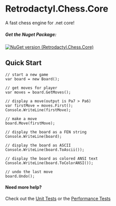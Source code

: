 # Retrodactyl.Chess.Core

A fast chess engine for .net core!

##### Get the Nuget Package: 

[![NuGet version (Retrodactyl.Chess.Core)](https://img.shields.io/nuget/v/Retrodactyl.Chess.Core)](https://www.nuget.org/packages/Retrodactyl.Chess.Core/)


## Quick Start

```
// start a new game
var board = new Board();

// get moves for player
var moves = board.GetMoves();

// display a move(output is Pa7 > Pa6)
var firstMove = moves.First();
Console.WriteLine(firstMove);

// make a move
board.Move(firstMove);

// display the board as a FEN string
Console.WriteLine(board);

// display the board as ASCII
Console.WriteLine(board.ToAscii());

// display the board as colored ANSI text
Console.WriteLine(board.ToColorANSI());

// undo the last move
board.Undo();
```

#### Need more help?
Check out the [Unit Tests](https://github.com/digital-synapse/Retrodactyl.Chess.Core.UnitTests) or the [Performance Tests](https://github.com/digital-synapse/Retrodactyl.Chess.Core.PerfTests)